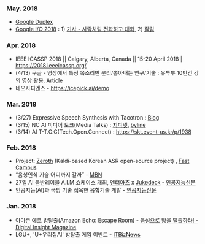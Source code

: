 ### May. 2018
* [Google Duplex](https://ai.googleblog.com/2018/05/duplex-ai-system-for-natural-conversation.html)
* [Google I/O 2018](https://events.google.com/io/) : 1) [기사 - 사람처럼 전화하고 대화](http://thegear.co.kr/16063), 2) [칼럼](http://www.ciokorea.com/column/38176)

### Apr. 2018
* IEEE ICASSP 2018 || Calgary, Alberta, Canada || 15-20 April 2018 | https://2018.ieeeicassp.org/
* (4/13) 구글 - 영상에서 특정 목소리만 분리/뽑아내는 연구/기술 : 유투부 10만건 강의 영상 활용, [Article](http://smartaedi.tistory.com/251)
* 네오사피엔스 - https://icepick.ai/demo   

### Mar. 2018
* (3/27) Expressive Speech Synthesis with Tacotron : [Blog](https://research.googleblog.com/2018/03/expressive-speech-synthesis-with.html)
* (3/15) NC AI 미디어 토크(Media Talks) : [지디넷](http://www.zdnet.co.kr/news/news_view.asp?artice_id=20180315184207), [byline](https://byline.network/2018/03/15-7/)
* (3/14) AI T-T.O.C(Tech.Open.Connect) : https://skt.event-us.kr/p/1938 

### Feb. 2018
* Project: [Zeroth](https://github.com/goodatlas/zeroth) (Kaldi-based Korean ASR open-source project) , [Fast Campus](http://www.fastcampus.co.kr/data_camp_dsr)
* “음성인식 기술 어디까지 갈까” - [MBN](http://news.mk.co.kr/newsRead.php?year=2017&no=131699)
* 27일 AI 음반레이블 A.I.M 쇼케이스 개최, [엔터아츠](https://www.enterarts.net) x [Jukedeck](https://www.jukedeck.com) - [인공지능신문](http://www.aitimes.kr/news/articleView.html?idxno=11383)
* 인공지능(AI)과 국방 기술 접목한 융합기술 개발 - [인공지능신문](http://www.aitimes.kr/news/articleView.html?idxno=11375)

### Jan. 2018
* 아마존 에코 방탈출(Amazon Echo: Escape Room) - [음성으로 방을 탈출하라! - Digital Insight Magazine](http://magazine.ditoday.com/marketing/%EC%9D%8C%EC%84%B1%EC%9C%BC%EB%A1%9C-%EB%B0%A9%EC%9D%84-%ED%83%88%EC%B6%9C%ED%95%98%EB%9D%BC/)
* LGU+, 'U+우리집AI' 방탈출 게임 이벤트 - [ITBizNews](http://www.itbiznews.com/news/articleView.html?idxno=7882)
